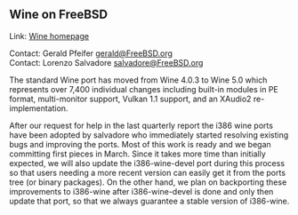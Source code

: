 ## Wine on FreeBSD ##

Link:	 [Wine homepage](https://www.winehq.org)  

Contact: Gerald Pfeifer <gerald@FreeBSD.org>  
Contact: Lorenzo Salvadore <salvadore@FreeBSD.org>  

The standard Wine port has moved from Wine 4.0.3 to Wine 5.0 which
represents over 7,400 individual changes including built-in modules in
PE format, multi-monitor support, Vulkan 1.1 support, and an XAudio2
re-implementation.

After our request for help in the last quarterly report the i386 wine
ports have been adopted by salvadore who immediately started resolving
existing bugs and improving the ports. Most of this work is ready and we
began committing first pieces in March. Since it takes more time than
initially expected, we will also update the i386-wine-devel port during
this process so that users needing a more recent version can easily get it
from the ports tree (or binary packages). On the other hand, we plan on
backporting  these improvements to i386-wine after i386-wine-devel is done
and only then update that port, so that we always guarantee a stable
version of i386-wine.
